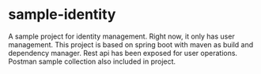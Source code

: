 # sample-identity
A sample project for identity management. Right now, it only has user management. 
This project is based on spring boot with maven as build and dependency manager.
Rest api has been exposed for user operations. Postman sample collection also included in project.
